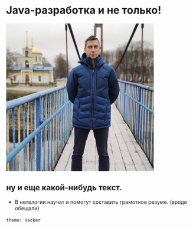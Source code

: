 # Java-разработка и не только!
![А кто это тут у нас?](photo.jpg)

## ну и еще какой-нибудь текст.

- В нетологии научат и помогут составить грамотное резуме. (вроде обещали)

`theme: Hacker`
